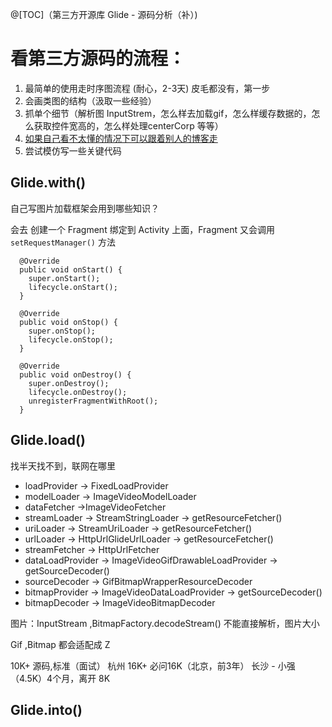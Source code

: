 @[TOC]（第三方开源库 Glide - 源码分析（补）)

# 看第三方源码的流程：
1. 最简单的使用走时序图流程 (耐心，2-3天)  皮毛都没有，第一步
2. 会画类图的结构（汲取一些经验）
3. 抓单个细节（解析图 InputStrem，怎么样去加载gif，怎么样缓存数据的，怎么获取控件宽高的，怎么样处理centerCorp 等等）
4. [如果自己看不太懂的情况下可以跟着别人的博客走](http://blog.csdn.net/guolin_blog/article/details/53759439 ) 
5. 尝试模仿写一些关键代码


## Glide.with()
自己写图片加载框架会用到哪些知识？ 


会去 创建一个  Fragment 绑定到 Activity 上面，Fragment 又会调用 `setRequestManager()` 方法    

```
  @Override
  public void onStart() {
    super.onStart();
    lifecycle.onStart();
  }

  @Override
  public void onStop() {
    super.onStop();
    lifecycle.onStop();
  }

  @Override
  public void onDestroy() {
    super.onDestroy();
    lifecycle.onDestroy();
    unregisterFragmentWithRoot();
  }
```



## Glide.load()
找半天找不到，联网在哪里  
- loadProvider -> FixedLoadProvider
- modelLoader -> ImageVideoModelLoader
- dataFetcher ->ImageVideoFetcher
- streamLoader -> StreamStringLoader -> getResourceFetcher()
- uriLoader -> StreamUriLoader -> getResourceFetcher()
- urlLoader -> HttpUrlGlideUrlLoader -> getResourceFetcher()
- streamFetcher -> HttpUrlFetcher
- dataLoadProvider -> ImageVideoGifDrawableLoadProvider -> getSourceDecoder()
- sourceDecoder -> GifBitmapWrapperResourceDecoder
- bitmapProvider -> ImageVideoDataLoadProvider -> getSourceDecoder()
- bitmapDecoder -> ImageVideoBitmapDecoder

图片：InputStream ,BitmapFactory.decodeStream() 不能直接解析，图片大小 

Gif ,Bitmap 都会适配成 Z

10K+ 源码,标准（面试） 杭州 16K+ 必问16K（北京，前3年）  长沙 - 小强 （4.5K）4个月，离开 8K 


## Glide.into()

















































































​     


